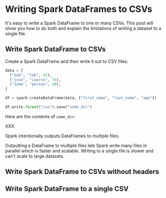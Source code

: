 # Writing Spark DataFrames to CSVs

It's easy to write a Spark DataFrame to one or many CSVs.  This post will show you how to do both and explain the limitations of writing a dataset to a single file.

## Write Spark DataFrame to CSVs

Create a Spark DataFrame and then write it out to CSV files:

```python
data = [
  ("bob", "lob", 42),
  ("jose", "cuervo", 75),
  ("some", "person", 20),
]

df = spark.createDataFrame(data, ["first_name", "last_name", "age"])

df.write.format("csv").save("some_dir")
```

Here are the contents of `some_dir`:

XXX

Spark intentionally outputs DataFrames to multiple files.

Outputting a DataFrame to multiple files lets Spark write many files in parallel which is faster and scalable.  Writing to a single file is slower and can't scale to large datasets.



## Write Spark DataFrame to CSVs without headers



## Write Spark DataFrame to a single CSV





